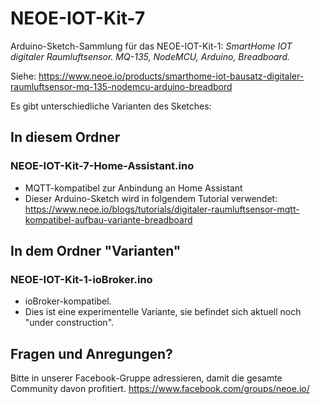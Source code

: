 # NEOE-IOT-Kit-7
Arduino-Sketch-Sammlung für das NEOE-IOT-Kit-1: *SmartHome IOT digitaler Raumluftsensor. MQ-135, NodeMCU, Arduino, Breadboard.*

Siehe: https://www.neoe.io/products/smarthome-iot-bausatz-digitaler-raumluftsensor-mq-135-nodemcu-arduino-breadbord

Es gibt unterschiedliche Varianten des Sketches:

## In diesem Ordner

### NEOE-IOT-Kit-7-Home-Assistant.ino
- MQTT-kompatibel zur Anbindung an Home Assistant
- Dieser Arduino-Sketch wird in folgendem Tutorial verwendet: https://www.neoe.io/blogs/tutorials/digitaler-raumluftsensor-mqtt-kompatibel-aufbau-variante-breadboard

## In dem Ordner "Varianten"

### NEOE-IOT-Kit-1-ioBroker.ino
- ioBroker-kompatibel.
- Dies ist eine experimentelle Variante, sie befindet sich aktuell noch "under construction".

## Fragen und Anregungen? 
Bitte in unserer Facebook-Gruppe adressieren, damit die gesamte Community davon profitiert.
https://www.facebook.com/groups/neoe.io/
